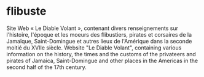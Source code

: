 # flibuste
Site Web « Le Diable Volant », contenant divers renseignements sur l'histoire, l'époque et les moeurs des flibustiers, pirates et corsaires de la Jamaïque, Saint-Domingue et autres lieux de l'Amérique dans la seconde moitié du XVIIe siècle.
Website "Le Diable Volant", containing various information on the history, the times and the customs of the privateers and pirates of Jamaica, Saint-Domingue and other places in the Americas in the second half of the 17th century.
